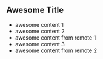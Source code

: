 ## Awesome Title

- awesome content 1
- awesome content 2
- awesome content from remote 1
- awesome content 3
- awesome content from remote 2
